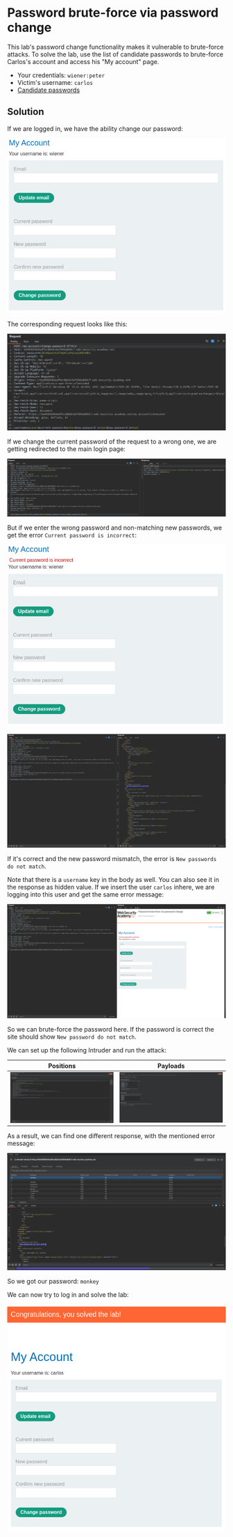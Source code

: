 # Password brute-force via password change
This lab's password change functionality makes it vulnerable to brute-force attacks. To solve the lab, use the list of candidate passwords to brute-force Carlos's account and access his "My account" page.

* Your credentials: `wiener:peter`
* Victim's username: `carlos`
* [Candidate passwords](https://portswigger.net/web-security/authentication/auth-lab-passwords)

## Solution
If we are logged in, we have the ability change our password:

![Password change](../images/Password_brute-force_via_password_change_0.png)

The corresponding request looks like this:

![Password change request](../images/Password_brute-force_via_password_change_1.png)

If we change the current password of the request to a wrong one, we are getting redirected to the main login page:

![Wrong password](../images/Password_brute-force_via_password_change_2.png)

But if we enter the wrong password and non-matching new passwords, we get the error `Current password is incorrect`:

![Password incorrect](../images/Password_brute-force_via_password_change_3.png)

![Password incorrect request](../images/Password_brute-force_via_password_change_4.png)

If it's correct and the new password mismatch, the error is `New passwords do not match`.

Note that there is a `username` key in the body as well. You can also see it in the response as hidden value. If we insert the user `carlos` inhere, we are logging into this user and get the same error message:

![Password incorrect carlos](../images/Password_brute-force_via_password_change_5.png)

So we can brute-force the password here. If the password is correct the site should show `New password do not match`.

We can set up the following Intruder and run the attack:

| Positions                                                              | Payloads                                                              |
| ---------------------------------------------------------------------- | --------------------------------------------------------------------- |
| ![Positions](../images/Password_brute-force_via_password_change_6.png) | ![Payloads](../images/Password_brute-force_via_password_change_7.png) |

As a result, we can find one different response, with the mentioned error message:

![Response](../images/Password_brute-force_via_password_change_8.png)

So we got our password: `monkey`

We can now try to log in and solve the lab:

![Lab solved](../images/Password_brute-force_via_password_change_9.png)
